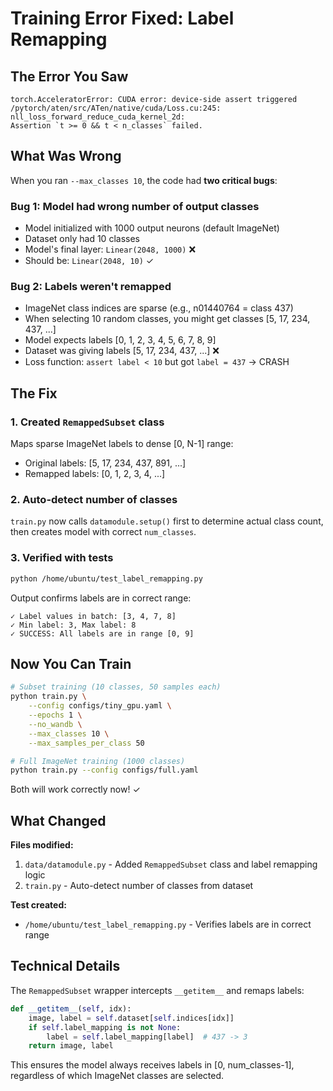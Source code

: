 # Training Error Fixed: Label Remapping

## The Error You Saw

```
torch.AcceleratorError: CUDA error: device-side assert triggered
/pytorch/aten/src/ATen/native/cuda/Loss.cu:245: nll_loss_forward_reduce_cuda_kernel_2d: 
Assertion `t >= 0 && t < n_classes` failed.
```

## What Was Wrong

When you ran `--max_classes 10`, the code had **two critical bugs**:

### Bug 1: Model had wrong number of output classes
- Model initialized with 1000 output neurons (default ImageNet)
- Dataset only had 10 classes
- Model's final layer: `Linear(2048, 1000)` ❌
- Should be: `Linear(2048, 10)` ✓

### Bug 2: Labels weren't remapped
- ImageNet class indices are sparse (e.g., n01440764 = class 437)
- When selecting 10 random classes, you might get classes [5, 17, 234, 437, ...]
- Model expects labels [0, 1, 2, 3, 4, 5, 6, 7, 8, 9]
- Dataset was giving labels [5, 17, 234, 437, ...] ❌
- Loss function: `assert label < 10` but got `label = 437` → CRASH

## The Fix

### 1. Created `RemappedSubset` class
Maps sparse ImageNet labels to dense [0, N-1] range:
- Original labels: [5, 17, 234, 437, 891, ...]
- Remapped labels: [0, 1, 2, 3, 4, ...]

### 2. Auto-detect number of classes
`train.py` now calls `datamodule.setup()` first to determine actual class count, then creates model with correct `num_classes`.

### 3. Verified with tests
```bash
python /home/ubuntu/test_label_remapping.py
```

Output confirms labels are in correct range:
```
✓ Label values in batch: [3, 4, 7, 8]
✓ Min label: 3, Max label: 8
✓ SUCCESS: All labels are in range [0, 9]
```

## Now You Can Train

```bash
# Subset training (10 classes, 50 samples each)
python train.py \
    --config configs/tiny_gpu.yaml \
    --epochs 1 \
    --no_wandb \
    --max_classes 10 \
    --max_samples_per_class 50

# Full ImageNet training (1000 classes)
python train.py --config configs/full.yaml
```

Both will work correctly now! ✓

## What Changed

**Files modified:**
1. `data/datamodule.py` - Added `RemappedSubset` class and label remapping logic
2. `train.py` - Auto-detect number of classes from dataset

**Test created:**
- `/home/ubuntu/test_label_remapping.py` - Verifies labels are in correct range

## Technical Details

The `RemappedSubset` wrapper intercepts `__getitem__` and remaps labels:

```python
def __getitem__(self, idx):
    image, label = self.dataset[self.indices[idx]]
    if self.label_mapping is not None:
        label = self.label_mapping[label]  # 437 -> 3
    return image, label
```

This ensures the model always receives labels in [0, num_classes-1], regardless of which ImageNet classes are selected.
